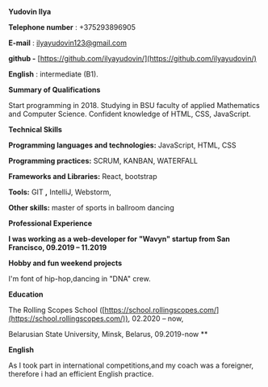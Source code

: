 **Yudovin Ilya**

**Telephone number** : +375293896905

**E-mail** : [ilyayudovin123@gmail.com](mailto:ilyayudovin123@gmail.com)

**github -** [https://github.com/ilyayudovin/](https://github.com/ilyayudovin/)

**English** : intermediate (B1).

**Summary of Qualifications**

Start programming in 2018. Studying in BSU faculty of applied Mathematics and Computer Science. Confident knowledge of HTML, CSS, JavaScript.

**Technical Skills**

**Programming languages and technologies:** JavaScript, HTML, CSS

**Programming practices:** SCRUM, KANBAN, WATERFALL

**Frameworks and Libraries:** React, bootstrap

**Tools:** GIT **,** IntelliJ, Webstorm, 

**Other skills:** master of sports in ballroom dancing

**Professional Experience**

**I was working as a web-developer for "Wavyn" startup from San Francisco, 09.2019 – 11.2019**

**Hobby and fun weekend projects**

I'm font of hip-hop,dancing in "DNA" crew.

**Education**

The Rolling Scopes School ([https://school.rollingscopes.com/](https://school.rollingscopes.com/)), 02.2020 – now,

Belarusian State University, Minsk, Belarus, 09.2019-now                                                                            **

**English**

As I took part in international competitions,and my coach was a foreigner,
therefore i had an efficient English practice.
